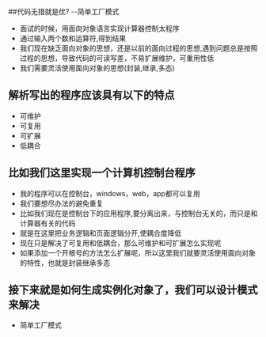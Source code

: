 ##代码无措就是优? --简单工厂模式
* 面试的时候，用面向对象语言实现计算器控制太程序
* 通过输入两个数和运算符,得到结果
* 我们现在缺乏面向对象的思想，还是以前的面向过程的思想,遇到问题总是按照过程的思想，导致代码的可读写差，不易扩展维护，可重用性低
* 我们需要灵活使用面向对象的思想(封装,继承,多态)
## 解析写出的程序应该具有以下的特点
* 可维护
* 可复用
* 可扩展
* 低耦合
## 比如我们这里实现一个计算机控制台程序
* 我的程序可以在控制台，windows，web，app都可以复用
* 我们要想尽办法的避免重复
* 比如我们现在是控制台下的应用程序,要分离出来，与控制台无关的，而只是和计算器有关的代码
* 就是在这里把业务逻辑和页面逻辑分开,使耦合度降低
* 现在只是解决了可复用和低耦合，那么可维护和可扩展怎么实现呢
* 如果添加一个开根号的方法怎么扩展呢，所以这里我们就要灵活使用面向对象的特性，也就是封装继承多态
## 接下来就是如何生成实例化对象了，我们可以设计模式来解决
* 简单工厂模式

